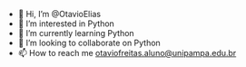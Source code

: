 - 👋 Hi, I’m @OtavioElias
- 👀 I’m interested in Python
- 🌱 I’m currently learning Python
- 💞️ I’m looking to collaborate on Python
- 📫 How to reach me otaviofreitas.aluno@unipampa.edu.br

<!---
OtavioElias/OtavioElias is a ✨ special ✨ repository because its `README.md` (this file) appears on your GitHub profile.
You can click the Preview link to take a look at your changes.
--->
